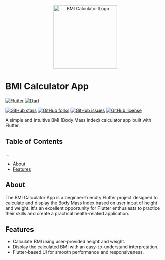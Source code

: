 <p align="center">
  <img src="bmi_calculator_logo.png" alt="BMI Calculator Logo" width="200" />
</p>

# BMI Calculator App

[![Flutter](https://img.shields.io/badge/Flutter-%2302569B.svg?style=for-the-badge&logo=flutter&logoColor=white)](https://flutter.dev/)
[![Dart](https://img.shields.io/badge/Dart-%230175C2.svg?style=for-the-badge&logo=dart&logoColor=white)](https://dart.dev/)

[![GitHub stars](https://img.shields.io/github/stars/SANJAY-P-M/bmi-calculator-flutter.svg)](https://github.com/SANJAY-P-M/bmi-calculator-flutter/stargazers)
[![GitHub forks](https://img.shields.io/github/forks/SANJAY-P-M/bmi-calculator-flutter.svg)](https://github.com/SANJAY-P-M/bmi-calculator-flutter/network)
[![GitHub issues](https://img.shields.io/github/issues/SANJAY-P-M/bmi-calculator-flutter.svg)](https://github.com/SANJAY-P-M/bmi-calculator-flutter/issues)
[![GitHub license](https://img.shields.io/github/license/SANJAY-P-M/bmi-calculator-flutter.svg)](https://github.com/SANJAY-P-M/bmi-calculator-flutter/blob/main/LICENSE)

A simple and intuitive BMI (Body Mass Index) calculator app built with Flutter.

## Table of Contents

...

- [About](#about)
- [Features](#features)

## About

The BMI Calculator App is a beginner-friendly Flutter project designed to calculate and display the Body Mass Index based on user input of height and weight. It's an excellent opportunity for Flutter enthusiasts to practice their skills and create a practical health-related application.

## Features

- Calculate BMI using user-provided height and weight.
- Display the calculated BMI with an easy-to-understand interpretation.
- Flutter-based UI for smooth performance and responsiveness.